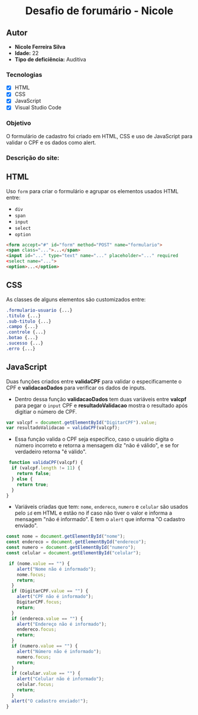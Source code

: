 <h1 align="center">
Desafio de forumário - Nicole
</h1>

## Autor

- **Nicole Ferreira Silva**
- **Idade:** 22 
- **Tipo de deficiência:** Auditiva

### Tecnologias
- [x] HTML
- [x] CSS
- [x] JavaScript
- [x] Visual Studio Code

### Objetivo
O formulário de cadastro foi criado em HTML, CSS e uso de JavaScript para validar o CPF e os dados como alert.

### Descrição do site:

## HTML
Uso <tag> `form` para criar o formulário e agrupar os elementos usados HTML entre:
- `div`
- `span`
- `input`
- `select`
- `option`

```html
<form accept="#" id="form" method="POST" name="formulario">
<span class="...">...</span>
<input id="..." type="text" name="..." placeholder="..." required
<select name="...">
<option>...</option>
```

## CSS
As classes de alguns elementos são customizados entre:
 ```css
.formulario-usuario {...}
.titulo {...}
.sub-titulo {...}
.campo {...}
.controle {...}
.botao {...}
.sucesso {...}
.erro {...}
```

## JavaScript
Duas funções criados entre **validaCPF** para validar o especificamente o CPF e **validacaoDados** para verificar os dados de inputs.

- Dentro dessa função **validacaoDados** tem duas variáveis entre **valcpf** para pegar o `input` CPF e **resultadoValidacao** mostra o resultado após digitiar o número de CPF.

```js
var valcpf = document.getElementById("DigitarCPF").value;
var resultadoValidacao = validaCPF(valcpf);
```

- Essa função valida o CPF seja especifico, caso o usuário digita o número incorreto e retorna a mensagem diz "não é válido", e se for verdadeiro retorna "é válido".

```js
 function validaCPF(valcpf) {
  if (valcpf.length != 11) {
    return false;
  } else {
    return true;
  }
}
```
 
- Variáveis criadas que tem: `nome`, `endereco`, `numero` e `celular` são usados pelo `id` em HTML e estão no if caso não tiver o valor e informa a mensagem "não é informado". E tem o `alert` que informa "O cadastro enviado".

```js
const nome = document.getElementById("nome");
const endereco = document.getElementById("endereco");
const numero = document.getElementById("numero");
const celular = document.getElementById("celular");

 if (nome.value == "") {
    alert("Nome não é informado");
    nome.focus;
    return;
  }
  if (DigitarCPF.value == "") {
    alert("CPF não é informado");
    DigitarCPF.focus;
    return;
  }
  if (endereco.value == "") {
    alert("Endereço não é informado");
    endereco.focus;
    return;
  }
  if (numero.value == "") {
    alert("Número não é informado");
    numero.focus;
    return;
  }
  if (celular.value == "") {
    alert("Celular não é informado");
    celular.focus;
    return;
  }
  alert("O cadastro enviado!");
}
```

